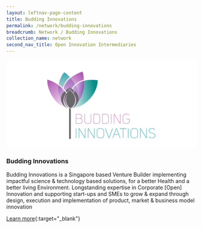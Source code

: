 ```yaml
---
layout: leftnav-page-content
title: Budding Innovations
permalink: /network/budding-innovations
breadcrumb: Network / Budding Innovations
collection_name: network
second_nav_title: Open Innovation Intermediaries
---
```

<div class="networklogo">
<a href="https://www.budinno.com">
<img src="/images/BI Logo.png" alt="1">
</a>
  </div>

<h3>Budding Innovations</h3> 
Budding Innovations is a Singapore based Venture Builder implementing impactful science & technology based solutions, for a better Health and a better living Environment. Longstanding expertise in Corporate [Open] Innovation and supporting start-ups and SMEs to grow & expand through design, execution and implementation of product, market & business model innovation

[Learn more](https://www.budinno.com){:target="_blank"}

